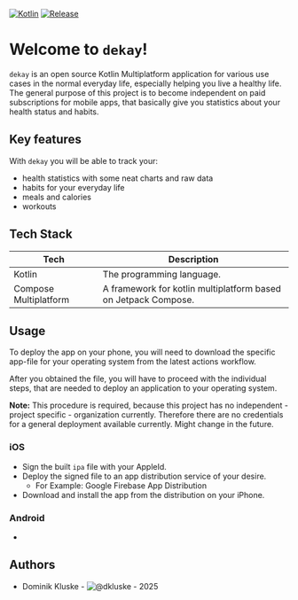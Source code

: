 <!-- Insert more Badges here -->
[![Kotlin](https://img.shields.io/badge/kotlin-2.1.0-blue.svg?logo=kotlin)](http://kotlinlang.org)
[![Release](https://img.shields.io/github/v/release/dkluske/dekay)](https://github.com/dkluske/dekay/releases)

# Welcome to `dekay`!

`dekay` is an open source Kotlin Multiplatform application for various use cases in the normal everyday life, especially helping you live a healthy life.
The general purpose of this project is to become independent on paid subscriptions for mobile apps, that basically give you statistics about your health status and habits. 

## Key features

With `dekay` you will be able to track your:
- health statistics with some neat charts and raw data
- habits for your everyday life
- meals and calories
- workouts

## Tech Stack

| Tech                  | Description                                                    |
|-----------------------|----------------------------------------------------------------|
| Kotlin                | The programming language.                                      |
| Compose Multiplatform | A framework for kotlin multiplatform based on Jetpack Compose. |

## Usage

To deploy the app on your phone, you will need to download the specific app-file for your operating system from the latest actions workflow.

After you obtained the file, you will have to proceed with the individual steps, that are needed to deploy an application to your operating system.

**Note:** This procedure is required, because this project has no independent - project specific - organization currently. Therefore there are no credentials for a general deployment available currently. Might change in the future.

### iOS

- Sign the built `ipa` file with your AppleId.
- Deploy the signed file to an app distribution service of your desire.
  - For Example: Google Firebase App Distribution
- Download and install the app from the distribution on your iPhone. 

### Android

-

## Authors

- Dominik Kluske - ![@dkluske](https://github.com/dkluske) - 2025
